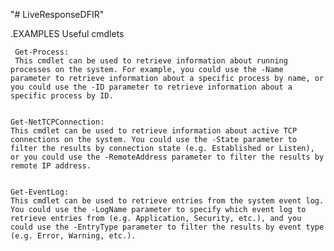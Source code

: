 "# LiveResponseDFIR" 

.EXAMPLES
    Useful cmdlets
  
     Get-Process: 
     This cmdlet can be used to retrieve information about running processes on the system. For example, you could use the -Name parameter to retrieve information about a specific process by name, or you could use the -ID parameter to retrieve information about a specific process by ID.


    Get-NetTCPConnection: 
    This cmdlet can be used to retrieve information about active TCP connections on the system. You could use the -State parameter to filter the results by connection state (e.g. Established or Listen), or you could use the -RemoteAddress parameter to filter the results by remote IP address.


    Get-EventLog: 
    This cmdlet can be used to retrieve entries from the system event log. You could use the -LogName parameter to specify which event log to retrieve entries from (e.g. Application, Security, etc.), and you could use the -EntryType parameter to filter the results by event type (e.g. Error, Warning, etc.).
